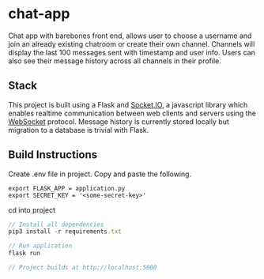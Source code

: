 # chat-app

Chat app with barebones front end, allows user to choose a username and join an already existing chatroom or create their own channel. Channels will display the last 100 messages sent with timestamp and user info. Users can also see their message history across all channels in their profile. 


## Stack
This project is built using a Flask and [Socket.IO](https://socket.io/), a javascript library which enables realtime communication between web clients and servers using the [WebSocket](https://en.wikipedia.org/wiki/WebSocket) protocol. Message history is currently stored locally but migration to a database is trivial with Flask. 

## Build Instructions

Create .env file in project. Copy and paste the following.  
```
export FLASK_APP = application.py
export SECRET_KEY = '<some-secret-key>'

```
cd into project
```javascript
// Install all dependencies
pip3 install -r requirements.txt

// Run application
flask run 

// Project builds at http://localhost:5000


